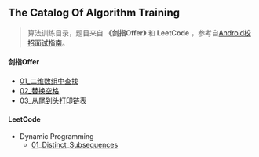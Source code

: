 ## The Catalog Of Algorithm Training

> 算法训练目录，题目来自 **《剑指Offer》** 和 **LeetCode** ，参考自[Android校招面试指南](https://github.com/LRH1993/android_interview)。

#### 剑指Offer

+ [01_二维数组中查找](Training_剑指offer/01_二维数组中的查找.md)
+ [02_替换空格](Training_剑指offer/02_替换空格.md)
+ [03_从尾到头打印链表](Training_剑指offer/03_从尾到头打印链表.md)

#### LeetCode

+ Dynamic Programming
  + [01_Distinct_Subsequences](Training_LeetCode/01_Distinct_Subsequences.md )

